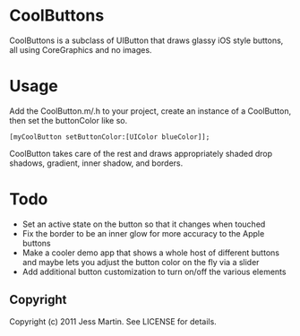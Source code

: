 CoolButtons
================================

CoolButtons is a subclass of UIButton that draws glassy iOS style
buttons, all using CoreGraphics and no images.

Usage
================================

Add the CoolButton.m/.h to your project, create an instance of a
CoolButton, then set the buttonColor like so.

    [myCoolButton setButtonColor:[UIColor blueColor]];

CoolButton takes care of the rest and draws appropriately shaded drop
shadows, gradient, inner shadow, and borders.

Todo
================================

* Set an active state on the button so that it changes when touched
* Fix the border to be an inner glow for more accuracy to the Apple
  buttons
* Make a cooler demo app that shows a whole host of different buttons
  and maybe lets you adjust the button color on the fly via a slider
* Add additional button customization to turn on/off the various
  elements


Copyright
--------------------------------
Copyright (c) 2011 Jess Martin. See LICENSE for details.

